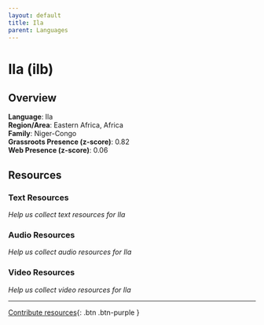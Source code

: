 ```yaml
---
layout: default
title: Ila
parent: Languages
---
```


# Ila (ilb)

## Overview

**Language**: Ila  
**Region/Area**: Eastern Africa, Africa  
**Family**: Niger-Congo  
**Grassroots Presence (z-score)**: 0.82  
**Web Presence (z-score)**: 0.06  

## Resources

### Text Resources
*Help us collect text resources for Ila*

### Audio Resources
*Help us collect audio resources for Ila*

### Video Resources
*Help us collect video resources for Ila*

---

[Contribute resources](https://forms.office.com/e/1SfLJx3u1r){: .btn .btn-purple }
